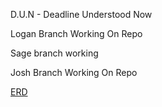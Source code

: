 D.U.N - Deadline Understood Now

Logan Branch Working On Repo


Sage branch working 

Josh Branch Working On Repo

[ERD](https://lucid.app/lucidchart/5b06cb8f-d9d4-4e5e-8541-71bc87e9e674/edit?viewport_loc=-2050%2C-26%2C2412%2C1464%2C0_0&invitationId=inv_4a975c5b-2024-4353-9f2a-b959c7118272)